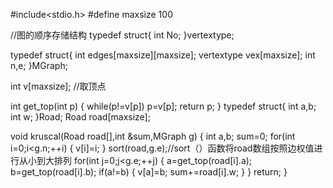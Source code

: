 #include<stdio.h>
#define maxsize 100 

//图的顺序存储结构 
typedef struct{
	int No;
}vertextype;

typedef struct{
	int edges[maxsize][maxsize];
	vertextype vex[maxsize];
	int n,e;
}MGraph;

int v[maxsize];
//取顶点 

int get_top(int p)
{
	while(p!=v[p])
	p=v[p];
	return p; 
 } 
 typedef struct{
 	int a,b;
 	int w;
 }Road;
 Road road[maxsize];
 
 void kruscal(Road road[],int &sum,MGraph g)
 {
 	int a,b;
	 sum=0;
	 for(int i=0;i<g.n;++i)
	 {
	 	v[i]=i;
	  } 
	  sort(road,g.e);//sort（）函数将road数组按照边权值进行从小到大排列 
	  for(int j=0;j<g.e;++j)
	  {
	  	a=get_top(road[i].a);
	  	b=get_top(road[i].b);
	  	if(a!=b)
	  	{
	  		v[a]=b;
	  		sum+=road[i].w;
		  }
	  }
	return;
 }
